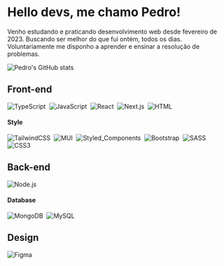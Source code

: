 # Hello devs, me chamo Pedro!
Venho estudando e praticando desenvolvimento web desde fevereiro de 2023. Buscando ser melhor do que fui ontém, todos os dias. Voluntariamente me disponho a aprender e ensinar a resolução de problemas.

![Pedro's GitHub stats](https://github-readme-stats.vercel.app/api?username=pedroalima&show_icons=true&theme=transparent)

## Front-end
![TypeScript](https://img.shields.io/badge/-TypeScript-05122A?style=flat&logo=typescript)&nbsp;
![JavaScript](https://img.shields.io/badge/-JavaScript-05122A?style=flat&logo=javascript)&nbsp;
![React](https://img.shields.io/badge/-React-05122A?style=flat&logo=react)&nbsp;
![Next.js](https://img.shields.io/badge/-Next.js-05122A?style=flat&logo=next.js)&nbsp;
![HTML](https://img.shields.io/badge/-HTML-05122A?style=flat&logo=html5)&nbsp;
#### Style
![TailwindCSS](https://img.shields.io/badge/-TailwindCSS-05122A?style=flat&logo=tailwindcss)&nbsp;
![MUI](https://img.shields.io/badge/-MUI-05122A?style=flat&logo=mui)&nbsp;
![Styled_Components](https://img.shields.io/badge/-Styled_Components-05122A?style=flat&logo=styledComponents)&nbsp;
![Bootstrap](https://img.shields.io/badge/-Bootstrap-05122A?style=flat&logo=bootstrap)&nbsp;
![SASS](https://img.shields.io/badge/-SASS-05122A?style=flat&logo=sass)&nbsp;
![CSS3](https://img.shields.io/badge/-CSS3-05122A?style=flat&logo=CSS3)&nbsp;

## Back-end
![Node.js](https://img.shields.io/badge/-Node.js-05122A?style=flat&logo=node.js)&nbsp;
#### Database
![MongoDB](https://img.shields.io/badge/-MongoDB-05122A?style=flat&logo=mongodb)&nbsp;
![MySQL](https://img.shields.io/badge/-MySQL-05122A?style=flat&logo=mysql)&nbsp;

## Design
![Figma](https://img.shields.io/badge/-Figma-05122A?style=flat&logo=figma)&nbsp;
